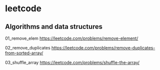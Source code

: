# leetcode
## Algorithms and data structures

01_remove_elem
https://leetcode.com/problems/remove-element/

02_remove_duplicates
https://leetcode.com/problems/remove-duplicates-from-sorted-array/

03_shuffle_array
https://leetcode.com/problems/shuffle-the-array/
